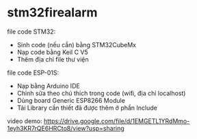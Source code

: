 # stm32firealarm

file code STM32:
- Sinh code (nếu cần) bằng STM32CubeMx
- Nạp code bằng Keil C V5
- Thêm địa chỉ file thư viện

file code ESP-01S:
- Nạp bằng Arduino IDE
- Chỉnh sửa theo chú thích trong code (wifi, địa chỉ localhost)
- Dùng board Generic ESP8266 Module
- Tải Library cần thiết đã được thêm ở phần Include

video demo: https://drive.google.com/file/d/1EMGETL1YRdMmo-1eyh3KR7rQE6HRCto8/view?usp=sharing
